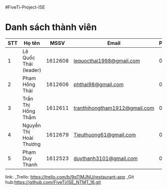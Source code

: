 ﻿#FiveTi-Project-ISE
# Danh sách thành viên
|STT|Họ tên                 |MSSV     |Email                         |Phonenumber|
|---|-----------------------|---------|------------------------------|-----------|
|1  | Lê Quốc Thái (leader) | 1612608 | lequocthai1998@gmail.com     | 0329254949|
|2  | Phạm Hồng Thái	    | 1612606 | phthai98@gmail.com           | 0339830986|
|3  | Trần Thị Hồng Thắm    | 1612611 | tranthihongtham1912@gmail.com| 0368762992|
|4  | Nguyễn Thị Hoài Thương| 1612679 | Tieuthuong61@gmail.com       | 0386345673|
|5  | Phạm Duy Thanh        | 1612523 | duythanh3101@gmail.com       | 0984231610|
link:
_Trello: https://trello.com/b/9qTlMJNU/restaurant-app
_Git hub:https://github.com/FiveTi/ISE_NTMT_16.git
#